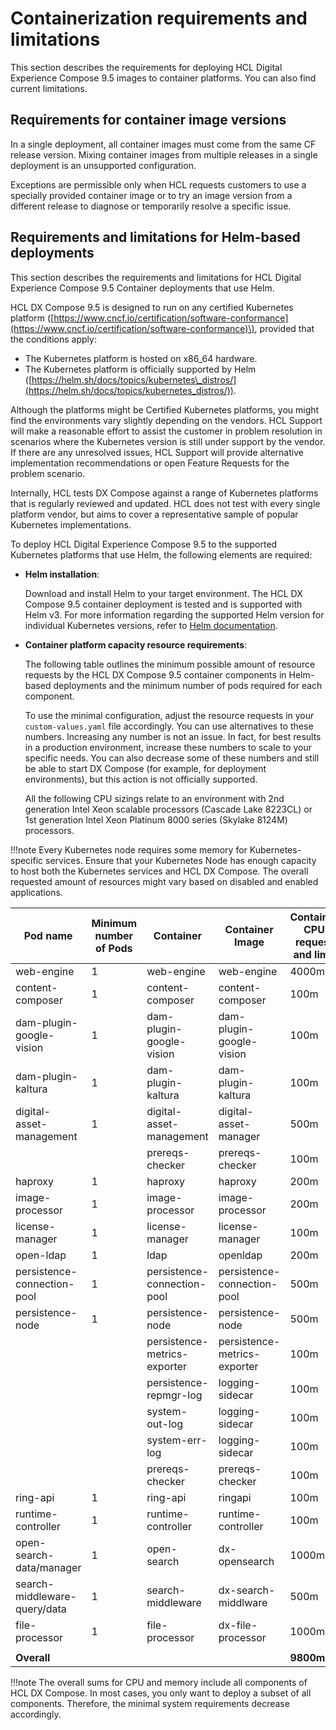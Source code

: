 # Containerization requirements and limitations

This section describes the requirements for deploying HCL Digital Experience Compose 9.5 images to container platforms. You can also find current limitations.

<!--
Consult the [HCL Digital Experience 9.5 Support Statements](https://support.hcltechsw.com/csm?id=kb_article&sysparm_article=KB0013514&sys_kb_id=17d6296a1b5df34077761fc58d4bcb03) on the HCL DX Support pages for the latest updates on supported platforms, components, and release levels.
-->

## Requirements for container image versions

In a single deployment, all container images must come from the same CF release version. Mixing container images from multiple releases in a single deployment is an unsupported configuration.

Exceptions are permissible only when HCL requests customers to use a specially provided container image or to try an image version from a different release to diagnose or temporarily resolve a specific issue.

## Requirements and limitations for Helm-based deployments

This section describes the requirements and limitations for HCL Digital Experience Compose 9.5 Container deployments that use Helm.

HCL DX Compose 9.5 is designed to run on any certified Kubernetes platform \([https://www.cncf.io/certification/software-conformance](https://www.cncf.io/certification/software-conformance)\), provided that the conditions apply:

- The Kubernetes platform is hosted on x86\_64 hardware.
- The Kubernetes platform is officially supported by Helm ([https://helm.sh/docs/topics/kubernetes\_distros/](https://helm.sh/docs/topics/kubernetes_distros/)).

<!-- 
For the list of Kubernetes versions that are tested and supported by HCL, refer to the [HCL DX supported hardware and software statements](https://support.hcltechsw.com/csm?id=kb_article&sysparm_article=KB0013514&sys_kb_id=ba230c701b983c50f37655352a4bcb29) page.
-->

Although the platforms might be Certified Kubernetes platforms, you might find the environments vary slightly depending on the vendors. HCL Support will make a reasonable effort to assist the customer in problem resolution in scenarios where the Kubernetes version is still under support by the vendor. If there are any unresolved issues, HCL Support will provide alternative implementation recommendations or open Feature Requests for the problem scenario.

Internally, HCL tests DX Compose against a range of Kubernetes platforms that is regularly reviewed and updated. HCL does not test with every single platform vendor, but aims to cover a representative sample of popular Kubernetes implementations. <!-- See the [HCL DX supported hardware and software statements](https://support.hcltechsw.com/csm?id=kb_article&sysparm_article=KB0013514&sys_kb_id=ba230c701b983c50f37655352a4bcb29) on the HCL Support Knowledge Base for additional details.
-->

To deploy HCL Digital Experience Compose 9.5 to the supported Kubernetes platforms that use Helm, the following elements are required:

- **Helm installation**:

    Download and install Helm to your target environment. The HCL DX Compose 9.5 container deployment is tested and is supported with Helm v3. For more information regarding the supported Helm version for individual Kubernetes versions, refer to [Helm documentation](https://helm.sh/).

- **Container platform capacity resource requirements**:

   The following table outlines the minimum possible amount of resource requests by the HCL DX Compose 9.5 container components in Helm-based deployments and the minimum number of pods required for each component.

   To use the minimal configuration, adjust the resource requests in your `custom-values.yaml` file accordingly. You can use alternatives to these numbers. Increasing any number is not an issue. In fact, for best results in a production environment, increase these numbers to scale to your specific needs. You can also decrease some of these numbers and still be able to start DX Compose (for example, for deployment environments), but this action is not officially supported.

   All the following CPU sizings relate to an environment with 2nd generation Intel Xeon scalable processors (Cascade Lake 8223CL) or 1st generation Intel Xeon Platinum 8000 series (Skylake 8124M) processors.

!!!note
    Every Kubernetes node requires some memory for Kubernetes-specific services. Ensure that your Kubernetes Node has enough capacity to host both the Kubernetes services and HCL DX Compose. The overall requested amount of resources might vary based on disabled and enabled applications.

| **Pod name** | **Minimum number of Pods** | **Container** | **Container Image** | **Container CPU request and limit** | **Container Memory request and limit** |
|---|---|---|---|---|---|
| web-engine | 1 | web-engine | web-engine | 4000m | 6144Mi |
| content-composer | 1 | content-composer | content-composer | 100m | 128Mi |
| dam-plugin-google-vision | 1 | dam-plugin-google-vision | dam-plugin-google-vision | 100m | 384Mi |
| dam-plugin-kaltura | 1 | dam-plugin-kaltura | dam-plugin-kaltura | 100m | 128Mi |
| digital-asset-management | 1 | digital-asset-management | digital-asset-manager | 500m | 1512Mi |
|  |  | prereqs-checker | prereqs-checker | 100m | 64Mi |
| haproxy | 1 | haproxy | haproxy | 200m | 300Mi |
| image-processor | 1 | image-processor | image-processor | 200m | 2048Mi |
| license-manager | 1 | license-manager | license-manager | 100m | 300Mi |
| open-ldap | 1 | ldap | openldap | 200m | 768Mi |
| persistence-connection-pool | 1 | persistence-connection-pool | persistence-connection-pool | 500m | 512Mi |
| persistence-node | 1 | persistence-node | persistence-node | 500m | 1024Mi |
|  |  | persistence-metrics-exporter | persistence-metrics-exporter | 100m | 128Mi |
|  |  | persistence-repmgr-log | logging-sidecar | 100m | 64Mi |
|  |  | system-out-log | logging-sidecar | 100m | 64Mi |
|  |  | system-err-log | logging-sidecar | 100m | 64Mi |
|  |  | prereqs-checker | prereqs-checker | 100m | 64Mi |
| ring-api | 1 | ring-api | ringapi | 100m | 256Mi |
| runtime-controller | 1 | runtime-controller | runtime-controller | 100m | 256Mi |
| open-search-data/manager | 1 | open-search | dx-opensearch |1000m | 1536Mi |
| search-middleware-query/data | 1 | search-middleware | dx-search-middlware | 500m | 512Mi |
| file-processor | 1 | file-processor | dx-file-processor | 1000m | 2048Mi |
|  |  |  |  |  |  |
| **Overall** |  |  |  | **9800m** | **18304Mi** |

!!!note
    The overall sums for CPU and memory include all components of HCL DX Compose. 
    In most cases, you only want to deploy a subset of all components. Therefore, the minimal system requirements decrease accordingly.

<!--
!!!important
    For the recommended disk storage per PersistentVolume, refer to the `values.yaml` file. The relevant values can be found in the `volumes` section of the `values.yaml file` in the `requests.storage` parameter of each Volume. Note that the required size increases with every core upgrade from one cumulative fix to another. For best results, clean up your previous profiles after you confirm that the new profile is working. See related [Core Profile Check](../../../deployment/install/container/helm_deployment/preparation/optional_tasks/optional-core-prereqs-checker.md#core-profile-check) and [Storage Space Check](../../../deployment/install/container/helm_deployment/preparation/optional_tasks/optional-core-prereqs-checker.md#storage-space-check).

## Prereqs Checker For DX Deployment

HCL DX introduced a tool called Prereqs Checker that runs a number of checks to confirm whether the prerequisites for various components are met.  

You can get the result of these checks from the container logs of the `prereqs-checker` container in the pod where Prereqs Checker is installed. For more information, see [Configure Prereqs Checker For DX Deployment](../../../deployment/install/container/helm_deployment/preparation/optional_tasks/optional-core-prereqs-checker.md).  

For these checks, one separate sidecar container is deployed with the main application container. This is a lightweight container so the main application performance is not affected.

The main objective of the Prereqs Checker is to learn whether the specified prerequisites are met and to inform users about the result in the logs, that is, if the checks have passed or failed. You can also use the tool to check basic information about the file system of the mounted volumes, which helps track issues related to the file systems.

Starting CF213, [Core Profile Check](../../../deployment/install/container/helm_deployment/preparation/optional_tasks/optional-core-prereqs-checker.md#configure-prereqs-checker-for-dx-deployment) is introduced to check whether the file system has the minimum storage capacity available for upgrade. You can [print the logs](../../../deployment/install/container/helm_deployment/preparation/optional_tasks/optional-core-prereqs-checker.md#how-to-manually-trigger-the-checks) of the Prereqs Checker to see whether the check passed or failed. For best results, clean up the previous profile if the check failed before upgrading.



???+ info "Related information"
    - [HCL Digital Experience 9.5 Roadmap: Container deployment](../container_deployment/rm_container/rm_container_deployment.md)
    - [DX Kubernetes support matrix](../../system_requirements/kubernetes/kubernetes-runtime.md)
    - [Deploy DX 9.5 Container to Red Hat OpenShift](../containerization/openshift.md)
    - [Deploy DX Container to Amazon EKS](../containerization/kubernetes_eks.md)
    - [Deploy DX CF192 and later release Containers to Amazon EKS](../containerization/kubernetes_eks_cf192andlater.md)
    - [Deploy DX CF191 and earlier release Containers to Amazon EKS](../containerization/kubernetes_eks_cf191andearlier.md)
-->
